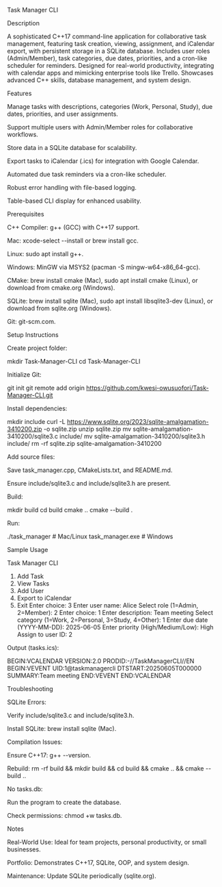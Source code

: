 Task Manager CLI

Description

A sophisticated C++17 command-line application for collaborative task management, featuring task creation, viewing, assignment, and iCalendar export, with persistent storage in a SQLite database. Includes user roles (Admin/Member), task categories, due dates, priorities, and a cron-like scheduler for reminders. Designed for real-world productivity, integrating with calendar apps and mimicking enterprise tools like Trello. Showcases advanced C++ skills, database management, and system design.

Features





Manage tasks with descriptions, categories (Work, Personal, Study), due dates, priorities, and user assignments.



Support multiple users with Admin/Member roles for collaborative workflows.



Store data in a SQLite database for scalability.



Export tasks to iCalendar (.ics) for integration with Google Calendar.



Automated due task reminders via a cron-like scheduler.



Robust error handling with file-based logging.



Table-based CLI display for enhanced usability.

Prerequisites





C++ Compiler: g++ (GCC) with C++17 support.





Mac: xcode-select --install or brew install gcc.



Linux: sudo apt install g++.



Windows: MinGW via MSYS2 (pacman -S mingw-w64-x86_64-gcc).



CMake: brew install cmake (Mac), sudo apt install cmake (Linux), or download from cmake.org (Windows).



SQLite: brew install sqlite (Mac), sudo apt install libsqlite3-dev (Linux), or download from sqlite.org (Windows).



Git: git-scm.com.

Setup Instructions





Create project folder:

mkdir Task-Manager-CLI
cd Task-Manager-CLI



Initialize Git:

git init
git remote add origin https://github.com/kwesi-owusuofori/Task-Manager-CLI.git



Install dependencies:

mkdir include
curl -L https://www.sqlite.org/2023/sqlite-amalgamation-3410200.zip -o sqlite.zip
unzip sqlite.zip
mv sqlite-amalgamation-3410200/sqlite3.c include/
mv sqlite-amalgamation-3410200/sqlite3.h include/
rm -rf sqlite.zip sqlite-amalgamation-3410200



Add source files:





Save task_manager.cpp, CMakeLists.txt, and README.md.



Ensure include/sqlite3.c and include/sqlite3.h are present.



Build:

mkdir build
cd build
cmake ..
cmake --build .



Run:

./task_manager  # Mac/Linux
task_manager.exe  # Windows

Sample Usage

Task Manager CLI
1. Add Task
2. View Tasks
3. Add User
4. Export to iCalendar
5. Exit
Enter choice: 3
Enter user name: Alice
Select role (1=Admin, 2=Member): 2
Enter choice: 1
Enter description: Team meeting
Select category (1=Work, 2=Personal, 3=Study, 4=Other): 1
Enter due date (YYYY-MM-DD): 2025-06-05
Enter priority (High/Medium/Low): High
Assign to user ID: 2

Output (tasks.ics):

BEGIN:VCALENDAR
VERSION:2.0
PRODID:-//TaskManagerCLI//EN
BEGIN:VEVENT
UID:1@taskmanagercli
DTSTART:20250605T000000
SUMMARY:Team meeting
END:VEVENT
END:VCALENDAR

Troubleshooting





SQLite Errors:





Verify include/sqlite3.c and include/sqlite3.h.



Install SQLite: brew install sqlite (Mac).



Compilation Issues:





Ensure C++17: g++ --version.



Rebuild: rm -rf build && mkdir build && cd build && cmake .. && cmake --build ..



No tasks.db:





Run the program to create the database.



Check permissions: chmod +w tasks.db.

Notes





Real-World Use: Ideal for team projects, personal productivity, or small businesses.



Portfolio: Demonstrates C++17, SQLite, OOP, and system design.



Maintenance: Update SQLite periodically (sqlite.org).